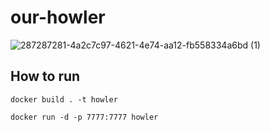 # our-howler

![287287281-4a2c7c97-4621-4e74-aa12-fb558334a6bd (1)](https://github.com/Giggle-projects/our-howler/assets/46060746/2e23cde1-294c-4159-bd1f-c3299b3b53e3)



## How to run

```
docker build . -t howler

docker run -d -p 7777:7777 howler

```

